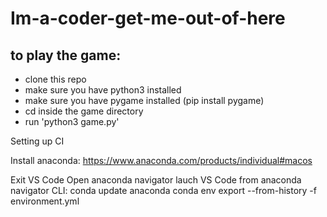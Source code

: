 # Im-a-coder-get-me-out-of-here #

## to play the game: ##
- clone this repo
- make sure you have python3 installed
- make sure you have pygame installed (pip install pygame)
- cd inside the game directory
- run 'python3 game.py'




Setting up CI

Install anaconda:
https://www.anaconda.com/products/individual#macos 

Exit VS Code
Open anaconda navigator
lauch VS Code from anaconda navigator
CLI: conda update anaconda
     conda env export --from-history -f environment.yml
     
      



